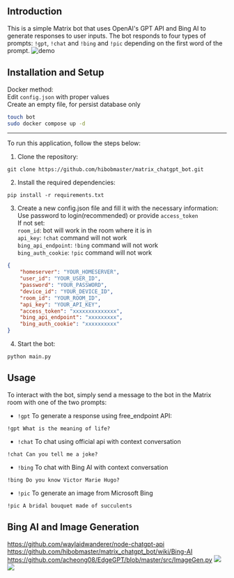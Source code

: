 ## Introduction
This is a simple Matrix bot that uses OpenAI's GPT API and Bing AI to generate responses to user inputs. The bot responds to four types of prompts: `!gpt`, `!chat` and `!bing` and `!pic` depending on the first word of the prompt.
![demo](https://i.imgur.com/kK4rnPf.jpeg "demo")

## Installation and Setup
Docker method:<br>
Edit `config.json` with proper values <br>
Create an empty file, for persist database only<br>
```bash
touch bot
sudo docker compose up -d
```
<hr>

To run this application, follow the steps below:<br>
1. Clone the repository:
```
git clone https://github.com/hibobmaster/matrix_chatgpt_bot.git
```
2. Install the required dependencies:<br>
```
pip install -r requirements.txt
```
3. Create a new config.json file and fill it with the necessary information:<br>
Use password to login(recommended) or provide `access_token` <br>
If not set:<br>
`room_id`: bot will work in the room where it is in <br>
`api_key`: `!chat` command will not work <br>
`bing_api_endpoint`: `!bing` command will not work <br>
`bing_auth_cookie`: `!pic` command will not work 
```json
{
    "homeserver": "YOUR_HOMESERVER",
    "user_id": "YOUR_USER_ID",
    "password": "YOUR_PASSWORD",
    "device_id": "YOUR_DEVICE_ID",
    "room_id": "YOUR_ROOM_ID",
    "api_key": "YOUR_API_KEY",
    "access_token": "xxxxxxxxxxxxxx",
    "bing_api_endpoint": "xxxxxxxxx",
    "bing_auth_cookie": "xxxxxxxxxx"
}
```
4. Start the bot:
```
python main.py
```
## Usage
To interact with the bot, simply send a message to the bot in the Matrix room with one of the two prompts:<br>
- `!gpt` To generate a response using free_endpoint API: 
```
!gpt What is the meaning of life?
```
- `!chat` To chat using official api with context conversation
```
!chat Can you tell me a joke?
```
- `!bing` To chat with Bing AI with context conversation
```
!bing Do you know Victor Marie Hugo?
```
- `!pic` To generate an image from Microsoft Bing
```
!pic A bridal bouquet made of succulents
```
## Bing AI and Image Generation
https://github.com/waylaidwanderer/node-chatgpt-api <br>
https://github.com/hibobmaster/matrix_chatgpt_bot/wiki/Bing-AI <br>
https://github.com/acheong08/EdgeGPT/blob/master/src/ImageGen.py
![](https://i.imgur.com/KuYddd5.jpg)
![](https://i.imgur.com/3SRQdN0.jpg)
